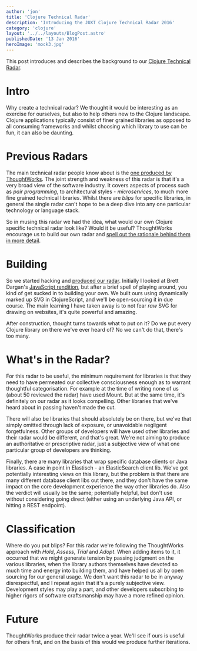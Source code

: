 ```yaml
---
author: 'jon'
title: 'Clojure Technical Radar'
description: 'Introducing the JUXT Clojure Technical Radar 2016'
category: 'clojure'
layout: '../../layouts/BlogPost.astro'
publishedDate: '13 Jan 2016'
heroImage: 'mock3.jpg'
---
```


This post introduces and describes the background to our [Clojure
Technical Radar](https://juxt.pro/radar.html).

# Intro

Why create a technical radar? We thought it would be interesting as an
exercise for ourselves, but also to help others new to the Clojure
landscape. Clojure applications typically consist of finer grained
libraries as opposed to all consuming frameworks and whilst choosing
which library to use can be fun, it can also be daunting.

# Previous Radars

The main technical radar people know about is the [one produced by
ThoughtWorks](https://www.thoughtworks.com/radar). The joint strength
and weakness of this radar is that it's a very broad view of the
software industry. It covers aspects of process such as _pair
programming_, to architectural styles - _microservices_, to much more
fine grained technical libraries. Whilst there are _blips_ for specific
libraries, in general the single radar can't hope to be a deep dive into
any one particular technology or language stack.

So in musing this radar we had the idea, what would our own Clojure
specific technical radar look like? Would it be useful? ThoughtWorks
encourage us to build our own radar and [spell out the rationale behind
them in more
detail](https://www.thoughtworks.com/insights/blog/build-your-own-technology-radar).

# Building

So we started hacking and [produced our
radar](https://juxt.pro/radar.html). Initially I looked at Brett
Dargan's [JavaScript rendition](https://github.com/bdargan/techradar),
but after a brief spell of playing around, you kind of get sucked in to
building your own. We built ours using dynamically marked up SVG in
ClojureScript, and we'll be open-sourcing it in due course. The main
learning I have taken away is to not fear _raw_ SVG for drawing on
websites, it's quite powerful and amazing.

After construction, thought turns towards what to put on it? Do we put
every Clojure library on there we've ever heard of? No we can't do that,
there's too many.

# What's in the Radar?

For this radar to be useful, the minimum requirement for libraries is
that they need to have permeated our collective consciousness enough as
to warrant thoughtful categorisation. For example at the time of writing
none of us (about 50 reviewed the radar) have used Mount. But at the
same time, it's definitely on our radar as it looks compelling. Other
libraries that we've heard about in passing haven't made the cut.

There will also be libraries that should absolutely be on there, but
we've that simply omitted through lack of exposure, or unavoidable
negligent forgetfulness. Other groups of developers will have used other
libraries and their radar would be different, and that's great. We're
not aiming to produce an authoritative or prescriptive radar, just a
subjective view of what one particular group of developers are thinking.

Finally, there are many libraries that wrap specific database clients or
Java libraries. A case in point in Elastisch - an ElasticSearch client
lib. We've got potentially interesting views on this library, but the
problem is that there are many different database client libs out there,
and they don't have the same impact on the core development experience
the way other libraries do. Also the verdict will usually be the same;
potentially helpful, but don't use without considering going direct
(either using an underlying Java API, or hitting a REST endpoint).

# Classification

Where do you put blips? For this radar we're following the ThoughtWorks
approach with _Hold_, _Assess_, _Trial_ and _Adopt_. When adding items
to it, it occurred that we might generate tension by passing judgment on
the various libraries, when the library authors themselves have devoted
so much time and energy into building them, and have helped us all by
open sourcing for our general usage. We don't want this radar to be in
anyway disrespectful, and I repeat again that it's a purely subjective
view. Development styles may play a part, and other developers
subscribing to higher rigors of software craftsmanship may have a more
refined opinion.

# Future

ThoughtWorks produce their radar twice a year. We'll see if ours is
useful for others first, and on the basis of this would we produce
further iterations.
